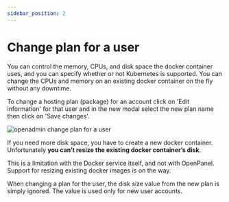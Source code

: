 ```yaml
---
sidebar_position: 2
---
```


# Change plan for a user

You can control the memory, CPUs, and disk space the docker container uses, and you can specify whether or not Kubernetes is supported. You can change the CPUs and memory on an existing docker container on the fly without any downtime.

To change a hosting plan (package) for an account click on 'Edit information' for that user and in the new modal select the new plan name then click on 'Save changes'.

![openadmin change plan for a user](/img/admin/change_plan.png)





If you need more disk space, you have to create a new docker container. Unfortunately **you can’t resize the existing docker container’s disk**.

This is a limitation with the Docker service itself, and not with OpenPanel. Support for resizing existing docker images is on the way.


When changing a plan for the user, the disk size value from the new plan is simply ignored. The value is used only for new user accounts.
